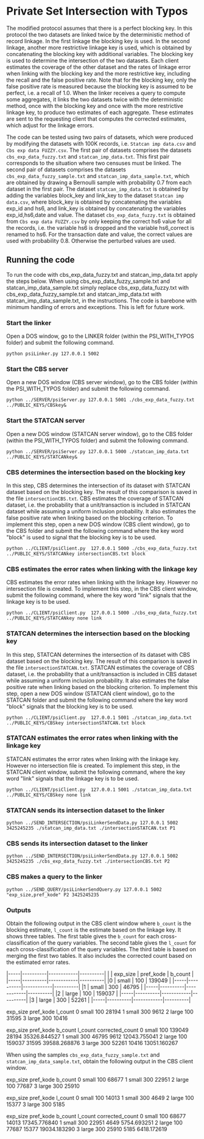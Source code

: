 
# Private Set Intersection with Typos

The modified protocol assumes that there is a perfect blocking key. In this protocol the two datasets are linked twice by the deterministic method of record linkage. In the first linkage the blocking key is used. In the second linkage, another more restrictive linkage key is used, which is obtained by concatenating the blocking key with additional variables. The blocking key is used to determine the intersection of the two datasets. Each client estimates the coverage of the other dataset and the rates of linkage error when linking with the blocking key and the more restrictive key, including the recall and the false positive rate. Note that for the blocking key, only the false positive rate is measured because the blocking key is assumed to be perfect, i.e. a recall of 1.0. When the linker receives a query to compute some aggregates, it links the two datasets twice with the deterministic method, once with the blocking key and once with the more restrictive linkage key, to produce two estimates of each aggregate. These estimates are sent to the requesting client that computes the corrected estimates, which adjust for the linkage errors. 

The code can be tested using two pairs of datasets, which were produced by modifying the datasets with 100K records, i.e. `Statcan imp data.csv` and `Cbs exp data FUZZY.csv`. The first pair of datasets comprises the datasets `cbs_exp_data_fuzzy.txt` and `statcan_imp_data.txt`. This first pair corresponds to the situation where two censuses must be linked. The second pair of datasets comprises the datasets `cbs_exp_data_fuzzy_sample.txt` and `statcan_imp_data_sample.txt`, which are obtained by drawing a Bernoulli sample with probability 0.7 from each dataset in the first pair. The dataset `statcan_imp_data.txt` is obtained by adding the variables block_key and link_key to the dataset `Statcan imp data.csv`, where block_key is obtained by concatenating the variables exp_id and hs6, and link_key is obtained by concatenating the variables exp_id,hs6,date and value. The dataset `cbs_exp_data_fuzzy.txt` is obtained from `Cbs exp data FUZZY.csv` by only keeping the correct hs6 value for all the records, i.e. the variable hs6 is dropped and the variable hs6_correct is renamed to hs6. For the transaction date and value, the correct values are used with probability 0.8. Otherwise the perturbed values are used.

## Running the code

To run the code with cbs_exp_data_fuzzy.txt and statcan_imp_data.txt apply the steps below. When using cbs_exp_data_fuzzy_sample.txt and statcan_imp_data_sample.txt simply replace cbs_exp_data_fuzzy.txt with cbs_exp_data_fuzzy_sample.txt and statcan_imp_data.txt with statcan_imp_data_sample.txt, in the instructions. The code is barebone with minimum handling of errors and exceptions. This is left for future work.

### Start the linker

Open a DOS window, go to the LINKER folder (within the PSI_WITH_TYPOS folder) and submit the following command.

`python psiLinker.py 127.0.0.1 5002`

### Start the CBS server

Open a new DOS window (CBS server window), go to the CBS folder (within the PSI_WITH_TYPOS folder) and submit the following command.

`python ../SERVER/psiServer.py 127.0.0.1 5001 ./cbs_exp_data_fuzzy.txt ../PUBLIC_KEYS/CBSkey&`

### Start the STATCAN server

Open a new DOS window (STATCAN server window), go to the CBS folder (within the PSI_WITH_TYPOS folder) and submit the following command.

`python ../SERVER/psiServer.py 127.0.0.1 5000 ./statcan_imp_data.txt ../PUBLIC_KEYS/STATCANkey&`

### CBS determines the intersection based on the blocking key

In this step, CBS determines the intersection of its dataset with STATCAN dataset based on the blocking key. The result of this comparison is saved in the file `intersectionCBS.txt`. CBS estimates the coverage of STATCAN dataset, i.e. the probability that a unit/transaction is included in STATCAN dataset while assuming a uniform inclusion probability. It also estimates the false positive rate when linking based on the blocking criterion. To implement this step, open a new DOS window (CBS client window), go to the CBS folder and submit the following command  where the key word "block" is used to signal that the blocking key is to be used.

`python ../CLIENT/psiClient.py  127.0.0.1 5000 ./cbs_exp_data_fuzzy.txt ../PUBLIC_KEYS/STATCANkey intersectionCBS.txt block`

### CBS estimates the error rates when linking with the linkage key

CBS estimates the error rates when linking with the linkage key. However no intersection file is created. To implement this step, in the CBS client window, submit the following command, where the key word "link" signals that the linkage key is to be used.

`python ../CLIENT/psiClient.py  127.0.0.1 5000 ./cbs_exp_data_fuzzy.txt ../PUBLIC_KEYS/STATCANkey none link`

### STATCAN determines the intersection based on the blocking key

In this step, STATCAN determines the intersection of its dataset with CBS dataset based on the blocking key. The result of this comparison is saved in the file `intersectionSTATCAN.txt`. STATCAN estimates the coverage of CBS dataset, i.e. the probability that a unit/transaction is included in CBS dataset while assuming a uniform inclusion probability. It also estimates the false positive rate when linking based on the blocking criterion. To implement this step, open a new DOS window (STATCAN client window), go to the STATCAN folder and submit the following command  where the key word "block" signals that the blocking key is to be used.

`python ../CLIENT/psiClient.py  127.0.0.1 5001 ./statcan_imp_data.txt ../PUBLIC_KEYS/CBSkey intersectionSTATCAN.txt block`

### STATCAN estimates the error rates when linking with the linkage key

STATCAN estimates the error rates when linking with the linkage key. However no intersection file is created. To implement this step, in the STATCAN client window, submit the following command, where the key word "link" signals that the linkage key is to be used.

`python ../CLIENT/psiClient.py  127.0.0.1 5001 ./statcan_imp_data.txt ../PUBLIC_KEYS/CBSkey none link`

### STATCAN sends its intersection dataset to the linker

`python ../SEND_INTERSECTION/psiLinkerSendData.py 127.0.0.1 5002 3425245235 ./statcan_imp_data.txt ./intersectionSTATCAN.txt P1`

### CBS sends its intersection dataset to the linker

`python ../SEND_INTERSECTION/psiLinkerSendData.py 127.0.0.1 5002 3425245235 ./cbs_exp_data_fuzzy.txt ./intersectionCBS.txt P2`

### CBS makes a query to the linker

`python ../SEND_QUERY/psiLinkerSendQuery.py 127.0.0.1 5002 "exp_size,pref_kode" P2 3425245235`

### Outputs

Obtain the following output in the CBS client window where `b_count` is the blocking estimate, `l_count` is the estimate based on the linkage key. It shows three tables. The first table gives the `b_count` for each cross-classification of the query variables. The second table gives the `l_count` for each cross-classification of the query variables. The third table is based on merging the first two tables. It also includes the corrected count based on the estimated error rates.

|-----|----------|------------|----------|
|     | exp_size |  pref_kode |  b_count |
|-----|----------|------------|----------|
|0    | small    |  100       |  139049  |
|-----|----------|------------|----------|
|1    | small    |  300       |  46795   |
|-----|----------|------------|----------|
|2    | large    |  100       |  159037  |
|-----|----------|------------|----------|
|3    | large    |  300       |  52261   |
|-----|----------|------------|----------|

  exp_size   pref_kode   l_count
0     small         100    28194
1     small         300     9612
2     large         100    31595
3     large         300    10416

  exp_size   pref_kode   b_count  l_count  corrected_count
0     small         100   139049    28194     35326.844527
1     small         300    46795     9612     12043.755041
2     large         100   159037    31595     39588.268876
3     large         300    52261    10416     13051.160267

When using the samples `cbs_exp_data_fuzzy_sample.txt` and `statcan_imp_data_sample.txt`, obtain the following output in the CBS client window.

  exp_size   pref_kode   b_count
0     small         100    68677
1     small         300    22951
2     large         100    77687
3     large         300    25910

  exp_size   pref_kode   l_count
0     small         100    14013
1     small         300     4649
2     large         100    15377
3     large         300     5185

  exp_size   pref_kode   b_count  l_count  corrected_count
0     small         100    68677    14013     17345.776840
1     small         300    22951     4649      5754.693251
2     large         100    77687    15377     19034.183290
3     large         300    25910     5185      6418.172619